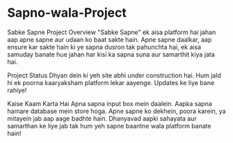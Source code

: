 # Sapno-wala-Project
Sabke Sapne
Project Overview
"Sabke Sapne" ek aisa platform hai jahan aap apne sapne aur udaan ko baat sakte hain. Apne sapne daalkar, aap ensure kar sakte hain ki ye sapna dusron tak pahunchta hai, ek aisa samuday banate hue jahan har kisi ka sapna suna aur samarthit kiya jata hai.

Project Status
Dhyan dein ki yeh site abhi under construction hai. Hum jald hi ek poorna kaaryaksham platform lekar aayenge. Updates ke liye bane rahiye!

Kaise Kaam Karta Hai
Apna sapna input box mein daalein.
Aapka sapna hamare database mein store hoga.
Apne sapne ko dekhein, poora karein, ya mitayein jab aap aage badhte hain.
Dhanyavad aapki sahayata aur samarthan ke liye jab tak hum yeh sapne baantne wala platform banate hain!
